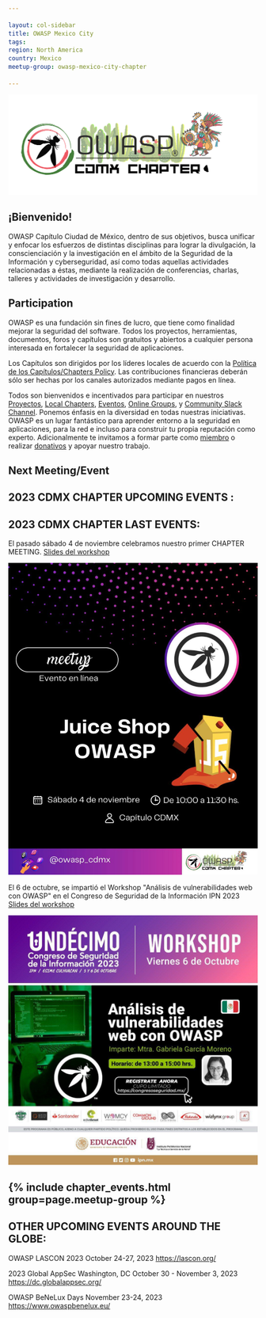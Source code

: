 ```yaml
---

layout: col-sidebar
title: OWASP Mexico City
tags: 
region: North America
country: Mexico
meetup-group: owasp-mexico-city-chapter

---
```



<div align="center"><img src="assets/images/OWASP_CDMX.png"></div>

  
## ¡Bienvenido!

OWASP Capítulo Ciudad de México, dentro de sus objetivos, busca unificar y enfocar los esfuerzos de distintas disciplinas para lograr la divulgación, la conscienciación y la investigación en el ámbito de la Seguridad de la Información y cyberseguridad, así como todas aquellas actividades relacionadas a éstas, mediante la realización de conferencias, charlas, talleres y actividades de investigación y desarrollo.

## Participation
OWASP es una fundación sin fines de lucro, que tiene como finalidad mejorar la seguridad del software. Todos los proyectos, herramientas, documentos, foros y capítulos son gratuitos y abiertos a cualquier persona interesada en fortalecer la seguridad de aplicaciones. 

Los Capítulos son dirigidos por los líderes locales de acuerdo con la [Política de los Capítulos/Chapters Policy](/www-policy/operational/chapters). Las contribuciones financieras deberán sólo ser hechas por los canales autorizados mediante pagos en línea. 

Todos son bienvenidos e incentivados para participar en nuestros [Proyectos](/projects/), [Local Chapters](/chapters/), [Eventos](/events/), [Online Groups](https://groups.google.com/a/owasp.com/), y [Community Slack Channel](https://owasp.slack.com/). Ponemos énfasis en la diversidad en todas nuestras iniciativas. OWASP es un lugar fantástico para aprender entorno a la seguridad en aplicaciones, para la red e incluso para construir tu propia reputación como experto. Adicionalmente te invitamos a formar parte como [miembro](/membership/) o realizar [donativos](/donate/) y apoyar nuestro trabajo. 


Next Meeting/Event <!-- You should keep this section as it will populate your meetup events -->
---------------------
## 2023 CDMX CHAPTER UPCOMING EVENTS : 





## 2023 CDMX CHAPTER LAST EVENTS:

El pasado sábado 4 de noviembre celebramos nuestro primer CHAPTER MEETING. <a href="assets/Chapter meeting - JuiceShop -OWASP_CDMX.pdf">  Slides del workshop </a>
<div align="center"><img src="assets/images/juiceshop1123.jpg" style="max-width:100%;width:auto;height:auto;"></div>


El 6 de octubre, se impartió el Workshop "Análisis de vulnerabilidades web con OWASP" en el Congreso de Seguridad de la Información IPN 2023 <a href="assets/AVOWASP-CSI23.pdf">  Slides del workshop </a>
  
<div align="center"><img src="assets/images/workshop.jpg" style="max-width:100%;width:auto;height:auto;"></div>



{% include chapter_events.html group=page.meetup-group %}
---


## OTHER UPCOMING EVENTS AROUND THE GLOBE:

OWASP LASCON 2023 October 24-27, 2023 https://lascon.org/

2023 Global AppSec Washington, DC October 30 - November 3, 2023 https://dc.globalappsec.org/

OWASP BeNeLux Days November 23-24, 2023 https://www.owaspbenelux.eu/

